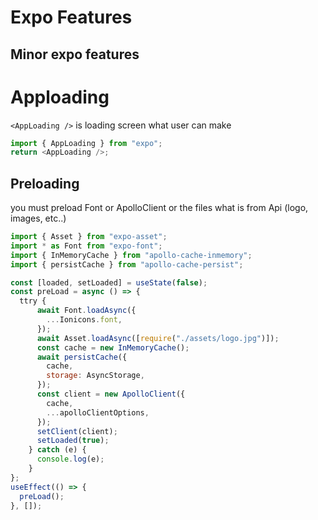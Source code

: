 # Expo Features

## Minor expo features

# Apploading

`<AppLoading />` is loading screen what user can make

```js
import { AppLoading } from "expo";
return <AppLoading />;
```

## Preloading

you must preload Font or ApolloClient or the files what is from Api (logo, images, etc..)

```js
import { Asset } from "expo-asset";
import * as Font from "expo-font";
import { InMemoryCache } from "apollo-cache-inmemory";
import { persistCache } from "apollo-cache-persist";

const [loaded, setLoaded] = useState(false);
const preLoad = async () => {
  ttry {
      await Font.loadAsync({
        ...Ionicons.font,
      });
      await Asset.loadAsync([require("./assets/logo.jpg")]);
      const cache = new InMemoryCache();
      await persistCache({
        cache,
        storage: AsyncStorage,
      });
      const client = new ApolloClient({
        cache,
        ...apolloClientOptions,
      });
      setClient(client);
      setLoaded(true);
    } catch (e) {
      console.log(e);
    }
};
useEffect(() => {
  preLoad();
}, []);
```
